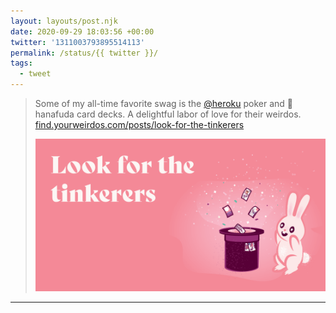 ```yaml
---
layout: layouts/post.njk
date: 2020-09-29 18:03:56 +00:00
twitter: '1311003793895514113'
permalink: /status/{{ twitter }}/
tags: 
  - tweet
---
```


> Some of my all-time favorite swag is the [@heroku](https://twitter.com/heroku) poker and 🎴 hanafuda card decks. A delightful labor of love for their weirdos. [find.yourweirdos.com/posts/look-for-the-tinkerers](https://find.yourweirdos.com/posts/look-for-the-tinkerers)
> 
> [![Look for the tinkerers](/img/04-look-for-the-tinkerers-OG.png)](https://find.yourweirdos.com/posts/look-for-the-tinkerers)

---

